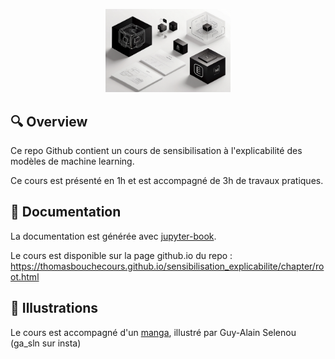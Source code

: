 <p align="center">
<img src="https://raw.githubusercontent.com/ThomasBoucheCours/sensibilisation_explicabilite/main/cours/DUT/book/logo.png" width="200" title="logo">
</p>


## 🔍 Overview

Ce repo Github contient un cours de sensibilisation à l'explicabilité des modèles de machine learning.

Ce cours est présenté en 1h et est accompagné de 3h de travaux pratiques.

## 🌱 Documentation

La documentation est générée avec [jupyter-book](https://jupyterbook.org/en/stable/intro.html).

Le cours est disponible sur la page github.io du repo :
https://thomasbouchecours.github.io/sensibilisation_explicabilite/chapter/root.html

## 🎨 Illustrations 

Le cours est accompagné d'un [manga](https://thomasbouchecours.github.io/sensibilisation_explicabilite/chapter/11-usages.html), illustré par Guy-Alain Selenou (ga_sln sur insta)




